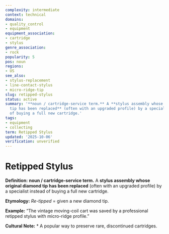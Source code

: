 ```yaml
---
complexity: intermediate
context: technical
domains:
- quality_control
- equipment
equipment_association:
- cartridge
- stylus
genre_association:
- rock
popularity: 5
pos: noun
regions:
- US
see_also:
- stylus-replacement
- line-contact-stylus
- micro-ridge-tip
slug: retipped-stylus
status: active
summary: '**noun / cartridge-service term.** A **stylus assembly whose original diamond
  tip has been replaced** (often with an upgraded profile) by a specialist instead
  of buying a full new cartridge.'
tags:
- equipment
- collecting
term: Retipped Stylus
updated: '2025-10-06'
verification: unverified
---
```


# Retipped Stylus

**Definition:** **noun / cartridge-service term.** A **stylus assembly whose original diamond tip has been replaced** (often with an upgraded profile) by a specialist instead of buying a full new cartridge.

**Etymology:** *Re-tipped* = given a new diamond tip.

**Example:** “The vintage moving-coil cart was saved by a professional retipped stylus with micro-ridge profile.”

**Cultural Note:** * A popular way to preserve rare, discontinued cartridges.

